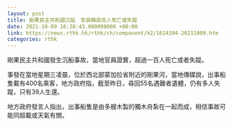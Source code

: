 ```yaml
---
layout: post
title: 剛果民主共和國沉船　官員稱逾百人死亡或失蹤
date: 2021-10-09 16:28:43.000000000 +08:00
link: https://news.rthk.hk/rthk/ch/component/k2/1614394-20211009.htm
categories: rthk
---
```


剛果民主共和國發生沉船事故，當地官員證實，超過一百人死亡或者失蹤。

事發在當地星期三凌晨，位於西北部蒙加拉省附近的剛果河，當地傳媒說，出事船隻載有400名乘客，地方政府指，截至昨日，尋回55名遇難者遺體，仍有多人失蹤，只有39人生還。

地方政府發言人指出，出事船隻是由多艘木製的獨木舟紮在一起而成，相信事故可能同超載或天氣有關。
